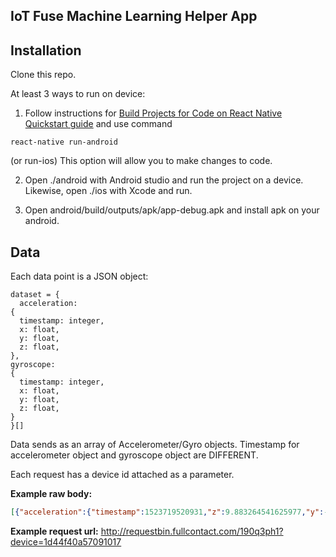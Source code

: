 IoT Fuse Machine Learning Helper App
---

Installation
----
Clone this repo. 

At least 3 ways to run on device:

1. Follow instructions for [Build Projects for Code on React Native Quickstart guide](https://facebook.github.io/react-native/docs/getting-started.html) and use command

```
react-native run-android 
``` 
(or run-ios)
This option will allow you to make changes to code.

2. Open ./android with Android studio and run the project on a device. Likewise, open ./ios with Xcode and run. 

3. Open android/build/outputs/apk/app-debug.apk and install apk on your android.

Data
----
Each data point is a JSON object:
```
dataset = {
  acceleration: 
{
  timestamp: integer,
  x: float,
  y: float,
  z: float,
},
gyroscope: 
{
  timestamp: integer,
  x: float,
  y: float,
  z: float,
}
}[]
```
Data sends as an array of Accelerometer/Gyro objects. Timestamp for accelerometer object and gyroscope object are DIFFERENT. 

Each request has a device id attached as a parameter. 

**Example raw body:**
```json
[{"acceleration":{"timestamp":1523719520931,"z":9.883264541625977,"y":-0.1628057211637497,"x":-0.047884032130241394},"gyroscope":{"timestamp":1523719520891,"z":0,"y":0.0024434609804302454,"x":0}},{"acceleration":{"timestamp":1523719521031,"z":9.873687744140625,"y":-0.17238251864910126,"x":-0.07661445438861847},"gyroscope":{"timestamp":1523719520991,"z":0,"y":0.0024434609804302454,"x":0}},{"acceleration":{"timestamp":1523719521131,"z":9.864110946655273,"y":-0.15322890877723694,"x":-0.019153613597154617},"gyroscope":{"timestamp":1523719521091,"z":0,"y":0.0024434609804302454,"x":0}},{"acceleration":{"timestamp":1523719521231,"z":9.90241813659668,"y":-0.17238251864910126,"x":-0.038307227194309235},"gyroscope":{"timestamp":1523719521191,"z":0,"y":0.0024434609804302454,"x":0}},{"acceleration":{"timestamp":1523719521331,"z":9.864110946655273,"y":-0.181959331035614,"x":-0.07661445438861847},"gyroscope":{"timestamp":1523719521291,"z":0,"y":0.0024434609804302454,"x":0}}]
```

**Example request url:** http://requestbin.fullcontact.com/190q3ph1?device=1d44f40a57091017

